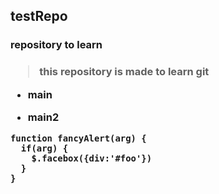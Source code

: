 ## testRepo
<h3> repository to learn <h3>

>this repository is made to learn git



- main



- main2

```
function fancyAlert(arg) {
  if(arg) {
    $.facebox({div:'#foo'})
  }
}
```
